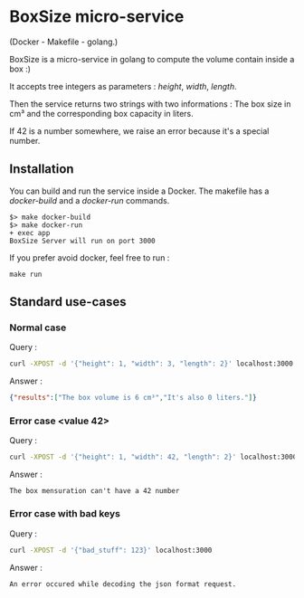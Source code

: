 # BoxSize micro-service
(Docker - Makefile - golang.)

BoxSize is a micro-service in golang to compute the volume contain inside a box :)


It accepts tree integers as parameters : _height_, _width_, _length_.

Then the service returns two strings with two informations :
The box size in cm³ and the corresponding box capacity in liters.

If 42 is a number somewhere, we raise an error because it's a special number.


## Installation

You can build and run the service inside a Docker. The makefile has a _docker-build_ and a _docker-run_ commands.
```
$> make docker-build
$> make docker-run
+ exec app
BoxSize Server will run on port 3000
```

If you prefer avoid docker, feel free to run :
```
make run
```

## Standard use-cases


### Normal case

Query :
```sh
curl -XPOST -d '{"height": 1, "width": 3, "length": 2}' localhost:3000
```
Answer :
```json
{"results":["The box volume is 6 cm³","It's also 0 liters."]}
```


### Error case <value 42>

Query :
```sh
curl -XPOST -d '{"height": 1, "width": 42, "length": 2}' localhost:3000
```

Answer :
```
The box mensuration can't have a 42 number
```



### Error case with bad keys

Query :
```sh
curl -XPOST -d '{"bad_stuff": 123}' localhost:3000
```


Answer :
```
An error occured while decoding the json format request.
```
